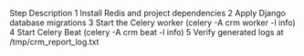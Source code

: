  Step	Description
1	Install Redis and project dependencies
2	Apply Django database migrations
3	Start the Celery worker (celery -A crm worker -l info)
4	Start Celery Beat (celery -A crm beat -l info)
5	Verify generated logs at /tmp/crm_report_log.txt
